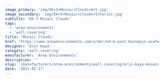 ```yaml
---
image_primary: 'img/EK+3+Mosaic+Clouds+Art.jpg'
image_secondary: 'img/EK+3+Mosaic+Clouds+Interior.jpg'
subtitle: 'EK-3 Mosaic Clouds'
tags:
  - 'area-environments'
  - 'wall-covering'
title: 'Mosaic Clouds'
href: 'https://www.areaenvironments.com/order/ed-6-east-hennepin-axafw-w3l9w'
designer: 'Erin Kaya'
category: 'wall-covering'
manufacturer: 'Area Environments'
description: ''
slug: '/manufacturers/area-environments/wall-covering/erin-kaya-mosaic-clouds'
date: '2021-02-17'
---
```

